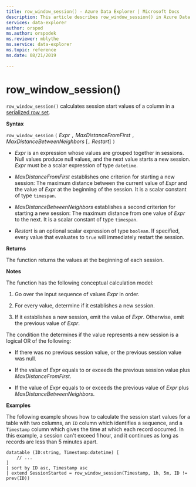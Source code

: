 ```yaml
---
title: row_window_session() - Azure Data Explorer | Microsoft Docs
description: This article describes row_window_session() in Azure Data Explorer.
services: data-explorer
author: orspod
ms.author: orspodek
ms.reviewer: mblythe
ms.service: data-explorer
ms.topic: reference
ms.date: 08/21/2019

---
```

# row_window_session()

`row_window_session()` calculates session start values of a column in a [serialized row set](./windowsfunctions.md#serialized-row-set).

**Syntax**

`row_window_session` `(` *Expr* `,` *MaxDistanceFromFirst* `,` *MaxDistanceBetweenNeighbors* [`,` *Restart*] `)`

* *Expr* is an expression whose values are grouped together in sessions.
  Null values produce null values, and the next value starts a new session.
  *Expr* must be a scalar expression of type `datetime`.

* *MaxDistanceFromFirst* establishes one criterion for starting a new session:
  The maximum distance between the current value of *Expr* and the value of
  *Expr* at the beginning of the session.
  It is a scalar constant of type `timespan`.

* *MaxDistanceBetweenNeighbors* establishes a second criterion for starting a new session:
  The maximum distance from one value of *Expr* to the next.
  It is a scalar constant of type `timespan`.

* *Restart* is an optional scalar expression of type `boolean`. If specified,
  every value that evaluates to `true` will immediately restart the session.

**Returns**

The function returns the values at the beginning of each session.

**Notes**

The function has the following conceptual calculation model:

1. Go over the input sequence of values *Expr* in order.

2. For every value, determine if it establishes a new session.

3. If it establishes a new session, emit the value of *Expr*. Otherwise, emit
   the previous value of *Expr*.

The condition the determines if the value represents a new session is
a logical OR of the following:

* If there was no previous session value, or the previous session value was null.

* If the value of *Expr* equals to or exceeds the previous session value plus
  *MaxDistanceFromFirst*.

* If the value of *Expr* equals to or exceeds the previous value of *Expr*
  plus *MaxDistanceBetweenNeighbors*.

**Examples**

The following example shows how to calculate the session start values for a table
with two columns, an `ID` column which identifies a sequence, and a `Timestamp`
column which gives the time at which each record occurred. In this example,
a session can't exceed 1 hour, and it continues as long as records are less than
5 minutes apart.

```kusto
datatable (ID:string, Timestamp:datetime) [
    // ...
]
| sort by ID asc, Timestamp asc
| extend SessionStarted = row_window_session(Timestamp, 1h, 5m, ID != prev(ID))
```